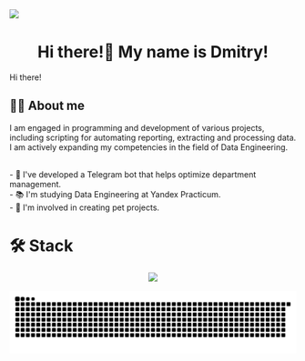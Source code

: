 <img src="https://github.com/Anmol-Baranwal/Cool-GIFs-For-GitHub/assets/74038190/d48893bd-0757-481c-8d7e-ba3e163feae7" />
</br>
<h1 align="center">Hi there!👋 My name is Dmitry!</h1>Hi there! 
<h2 align="left">👩‍💻  About me</h2>
<p align="left">I am engaged in programming and development of various projects, including scripting for automating reporting, extracting and processing data. I am actively expanding my competencies in the field of Data Engineering.</p>
<br>
- 🤖 I've developed a Telegram bot that helps optimize department management.<br>
- 📚 I'm studying Data Engineering at Yandex Practicum.<br>
- 💼 I'm involved in creating pet projects.</p>

# 🛠 Stack
<p align="center">
  <a href="https://go-skill-icons.vercel.app/">
    <img
      src="https://go-skill-icons.vercel.app/api/icons?i=python,git,githubpages,postgresql,sqlite,dbeaver,vscode,pycharm"
    />
  </a>
</p>

<div align="center">
  
![snake gif](https://github.com/dmitriivahrushev/dmitriivahrushev/blob/output/github-snake-dark.svg)
</div>
